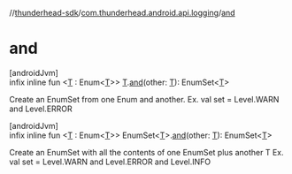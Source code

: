//[thunderhead-sdk](../../index.md)/[com.thunderhead.android.api.logging](index.md)/[and](and.md)

# and

[androidJvm]\
infix inline fun <[T](and.md) : Enum<[T](and.md)>> [T](and.md).[and](and.md)(other: [T](and.md)): EnumSet<[T](and.md)>

Create an EnumSet from one Enum<T> and another. Ex. val set = Level.WARN and Level.ERROR

[androidJvm]\
infix inline fun <[T](and.md) : Enum<[T](and.md)>> EnumSet<[T](and.md)>.[and](and.md)(other: [T](and.md)): EnumSet<[T](and.md)>

Create an EnumSet with all the contents of one EnumSet<T> plus another T Ex. val set = Level.WARN and Level.ERROR and Level.INFO
